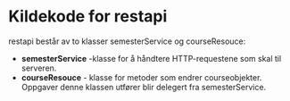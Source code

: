 # Kildekode for restapi

restapi består av to klasser semesterService og courseResouce:

- **semesterService** -klasse for å håndtere HTTP-requestene som skal til serveren. 
- **courseResouce** - klasse for metoder som endrer courseobjekter. Oppgaver denne klassen utfører blir delegert fra semesterService.